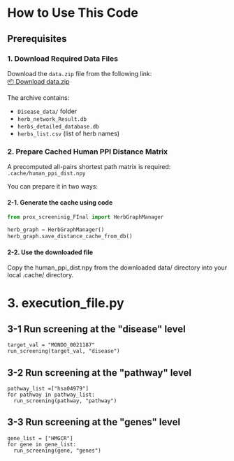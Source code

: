 # How to Use This Code

## Prerequisites

### 1. Download Required Data Files
Download the `data.zip` file from the following link:  
[📦 Download data.zip](https://drive.google.com/file/d/19pyxIsQkW7GVuG1Tff0JwPs8fq3pb3pN/view?usp=sharing)

The archive contains:
- `Disease_data/` folder
- `herb_network_Result.db`
- `herbs_detailed_database.db`
- `herbs_list.csv` (list of herb names)

### 2. Prepare Cached Human PPI Distance Matrix
A precomputed all-pairs shortest path matrix is required:  
`.cache/human_ppi_dist.npy`

You can prepare it in two ways:

#### 2-1. Generate the cache using code

```python
from prox_screeninig_FInal import HerbGraphManager

herb_graph = HerbGraphManager()
herb_graph.save_distance_cache_from_db()
```

#### 2-2. Use the downloaded file

Copy the human_ppi_dist.npy from the downloaded data/ directory into your local .cache/ directory.

# 3. execution_file.py 
  ## 3-1 Run screening at the "disease" level
    target_val = "MONDO_0021187"
    run_screening(target_val, "disease")

  ## 3-2 Run screening at the "pathway" level
    pathway_list =["hsa04979"]
    for pathway in pathway_list:
      run_screening(pathway, "pathway")

  ## 3-3 Run screening at the "genes" level
    gene_list = ["HMGCR"]
    for gene in gene_list:
      run_screening(gene, "genes")
